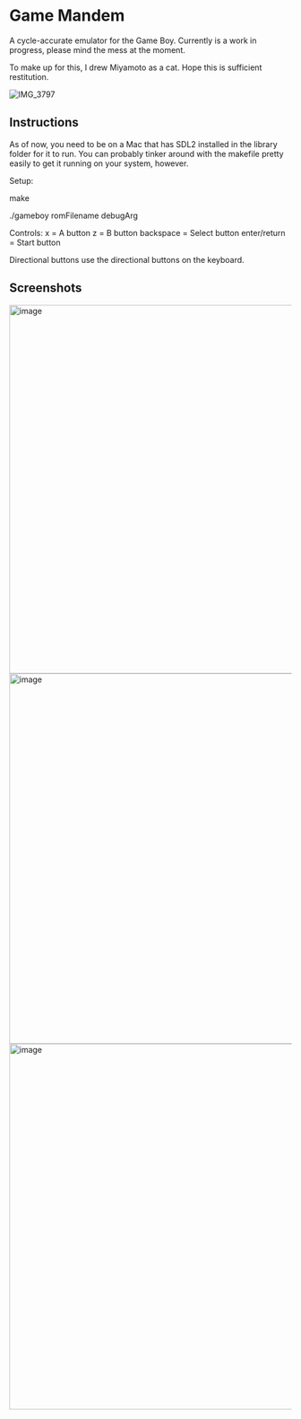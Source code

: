 # Game Mandem


A cycle-accurate emulator for the Game Boy. Currently is a work in progress, please mind the mess at the moment.

To make up for this, I drew Miyamoto as a cat. Hope this is sufficient restitution.

![IMG_3797](https://github.com/Matt-Ng/Game-Mandem/assets/23468554/f1cea08e-7e2b-4d9e-83c6-e2886769f579)


## Instructions

As of now, you need to be on a Mac that has SDL2 installed in the library folder for it to run. You can probably tinker around with the makefile pretty easily to get it running on your system, however.

Setup:

make

./gameboy romFilename debugArg

Controls:
x = A button
z = B button
backspace = Select button
enter/return = Start button

Directional buttons use the directional buttons on the keyboard.

## Screenshots

<img width="657" alt="image" src="https://github.com/Matt-Ng/Game-Mandem/assets/23468554/56b88533-6415-4798-97fe-afa2069a5fe9">

<img width="660" alt="image" src="https://github.com/Matt-Ng/Game-Mandem/assets/23468554/73927a6e-1109-4efa-8e4e-7328865b0e32">

<img width="652" alt="image" src="https://github.com/Matt-Ng/Game-Mandem/assets/23468554/7e4be41e-324f-429d-8ddd-b22c42e5e165">



